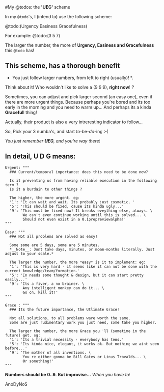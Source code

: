 
#My @todos: the **'UEG'** scheme

In my `@todo`'s, I (intend to) use the following scheme:

  @todo:(Urgency Easiness Gracefulness)

For example:
  @todo:(3 5 7)

The larger the number, the more of **Urgency, Easiness and Gracefulness** this `@todo` has!

## This scheme, has a thorough benefit
* You just follow larger numbers, from left to right (usually)! *.

Think about it! Who wouldn't like to solve a (9 9 9), **right now!** ?

Sometimes, you can adjust and pick larger second (an easy one), even if there are more urgent things.
Because perhaps you're bored and its too early in the morning and you need to warm up...
And perhaps its a kinda **Gracefull** thing!

Actually, their product is also a very intreresting indicator to follow...

So, Pick your 3 numba's, and start *to*-be-*do*-ing :-)

_You just remember **UEG**, and you're way there!_

## In detail, U D G means:

    Urgent: """
      ### Current/temporal importance: does this need to be done now?

      Is it preventing us from having reliable execution in the following term ?
      Is it a burdain to other things ?

      The higher, the more urgent. eg:
      '1': 'It can wait and wait. Its probably just cosmetic. '
      '5': 'This should be fixed, cause its kinda ugly...'
      '9': 'This must be fixed now! It breaks eveything else, always. \
            We can't even continue working until this is solved... \
            Should not even exist in a 0.1prepreviewalpha!'
    """

    Easy: """
      ### Not all problems are solved as easy!

      Some some are 5 days, some are 5 minutes.
      *__Note__: Dont take days, minutes, or moan-months literally. Just adjust to your scale.*

      The larger the number, the more *easy* is it to implement: eg:
      '1': 'This is very hard - it seems like it can not be done with the current knowledge/team/formation.'
      '5': 'In needs some thought & design, but it can start pretty easily...'
      '9': 'Its a fiver, a no brainer. \
            Any intelligent monkey can do it... \
            Go on, kill it!'
    """

    Grace : """
      ### Its the future importance, the Utlimate Grace!

      Not all solutions, to all problems ware worth the same.
      Some are just rudimentary work you just need, some take you higher.

      The larger the number, the more Grace you 'll (sometime in the future) get. eg:
      '1': 'Its a trivial necessity - everybody has tens.'
      '5': 'Its kinda nice, elegant, it works ok. But nothing we aint seen before...'
      '9': 'The mother of all inventions. \
            You re either gonna be Bill Gates or Linus Trovalds... \
            Or something!'
    """


**__Numbers should be 0..9.__** **But improvise...** *When you have to!*

AnoDyNoS